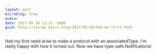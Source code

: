 ```yaml
---
layout: post
microblog: true
audio: 
date: 2017-05-30 13:33 -0800
guid: http://jsorge.micro.blog/2017/05/30/had-my-first.html
---
```

Had my first need arise to make a protocol with an associatedType. I'm really happy with how it turned out. Now we have type-safe Notifications!
